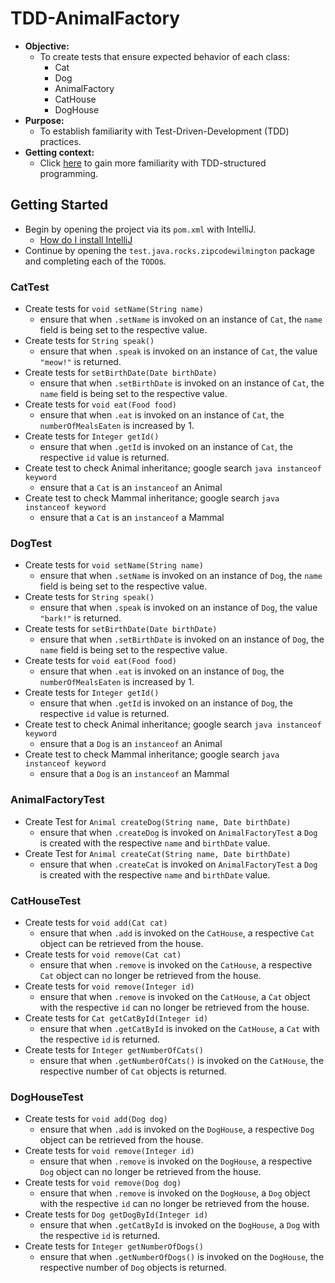 # TDD-AnimalFactory
* **Objective:**
    * To create tests that ensure expected behavior of each class:
        * Cat
        * Dog
        * AnimalFactory
        * CatHouse
        * DogHouse
* **Purpose:**
    * To establish familiarity with Test-Driven-Development (TDD) practices.
* **Getting context:**
	* Click [here](./README-TDDPatterns.md) to gain more familiarity with TDD-structured programming.

## Getting Started
* Begin by opening the project via its `pom.xml` with IntelliJ.
    * [How do I install IntelliJ](./README-InstallingIntellij.md)
* Continue by opening the `test.java.rocks.zipcodewilmington` package and completing each of the `TODO`s.

### CatTest
* Create tests for `void setName(String name)`
    * ensure that when `.setName` is invoked on an instance of `Cat`, the `name` field is being set to the respective value.
* Create tests for `String speak()`
    * ensure that when `.speak` is invoked on an instance of `Cat`, the value `"meow!"` is returned.
* Create tests for `setBirthDate(Date birthDate)`
    * ensure that when `.setBirthDate` is invoked on an instance of `Cat`, the `name` field is being set to the respective value.
* Create tests for `void eat(Food food)`
    * ensure that when `.eat` is invoked on an instance of `Cat`, the `numberOfMealsEaten` is increased by 1.
* Create tests for `Integer getId()`
    * ensure that when `.getId` is invoked on an instance of `Cat`, the respective `id` value is returned.
* Create test to check Animal inheritance; google search `java instanceof keyword`
    * ensure that a `Cat` is an `instanceof` an Animal 
* Create test to check Mammal inheritance; google search `java instanceof keyword`
    * ensure that a `Cat` is an `instanceof` a Mammal

### DogTest
* Create tests for `void setName(String name)`
    * ensure that when `.setName` is invoked on an instance of `Dog`, the `name` field is being set to the respective value.
* Create tests for `String speak()`
    * ensure that when `.speak` is invoked on an instance of `Dog`, the value `"bark!"` is returned.
* Create tests for `setBirthDate(Date birthDate)`
    * ensure that when `.setBirthDate` is invoked on an instance of `Dog`, the `name` field is being set to the respective value.
* Create tests for `void eat(Food food)`
    * ensure that when `.eat` is invoked on an instance of `Dog`, the `numberOfMealsEaten` is increased by 1.
* Create tests for `Integer getId()`
    * ensure that when `.getId` is invoked on an instance of `Dog`, the respective `id` value is returned.
* Create test to check Animal inheritance; google search `java instanceof keyword`
    * ensure that a `Dog` is an `instanceof` an Animal 
* Create test to check Mammal inheritance; google search `java instanceof keyword`
    * ensure that a `Dog` is an `instanceof` an Mammal
 

### AnimalFactoryTest
* Create Test for `Animal createDog(String name, Date birthDate)`
    * ensure that when `.createDog` is invoked on `AnimalFactoryTest` a `Dog` is created with the respective `name` and `birthDate` value.
* Create Test for `Animal createCat(String name, Date birthDate)`
    * ensure that when `.createCat` is invoked on `AnimalFactoryTest` a `Dog` is created with the respective `name` and `birthDate` value.

### CatHouseTest
* Create tests for `void add(Cat cat)`
    * ensure that when `.add` is invoked on the `CatHouse`, a respective `Cat` object can be retrieved from the house.  
* Create tests for `void remove(Cat cat)`
    * ensure that when `.remove` is invoked on the `CatHouse`, a respective `Cat` object can no longer be retrieved from the house.
* Create tests for `void remove(Integer id)`
    * ensure that when `.remove` is invoked on the `CatHouse`, a `Cat` object with the respective `id` can no longer be retrieved from the house.
* Create tests for `Cat getCatById(Integer id)`
    * ensure that when `.getCatById` is invoked on the `CatHouse`, a `Cat` with the respective `id` is returned.
* Create tests for `Integer getNumberOfCats()`
    * ensure that when `.getNumberOfCats()` is invoked on the `CatHouse`, the respective number of `Cat` objects is returned.
 
### DogHouseTest
* Create tests for `void add(Dog dog)`
    * ensure that when `.add` is invoked on the `DogHouse`, a respective `Dog` object can be retrieved from the house.  
* Create tests for `void remove(Integer id)`
    * ensure that when `.remove` is invoked on the `DogHouse`, a respective `Dog` object can no longer be retrieved from the house.
* Create tests for `void remove(Dog dog)`
    * ensure that when `.remove` is invoked on the `DogHouse`, a `Dog` object with the respective `id` can no longer be retrieved from the house.
* Create tests for `Dog getDogById(Integer id)`
    * ensure that when `.getCatById` is invoked on the `DogHouse`, a `Dog` with the respective `id` is returned.
* Create tests for `Integer getNumberOfDogs()`
    * ensure that when `.getNumberOfDogs()` is invoked on the `DogHouse`, the respective number of `Dog` objects is returned.

